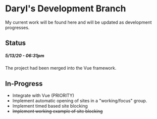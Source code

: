 # Daryl's Development Branch
My current work will be found here and will be updated as development progresses.

## Status
##### *5/13/20 - 06:31pm*
The project had been merged into the Vue framework.

## In-Progress
  * Integrate with Vue (PRIORITY)
  * Implement automatic opening of sites in a "working/focus" group.
  * Implement timed based site blocking
  * ~~Implement working example of site blocking~~
